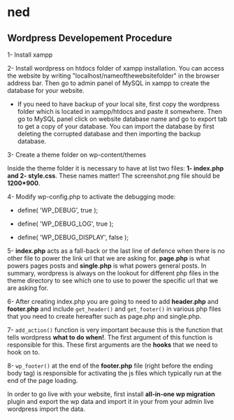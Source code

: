 # ned

## Wordpress Developement Procedure

1- Install xampp

2- Install wordpress on htdocs folder of xampp installation. You can access the website by writing "localhost/nameofthewebsitefolder" in the browser address bar. Then go to admin panel of MySQL in xampp to create the database for your website. 

* If you need to have backup of your local site, first copy the wordpress folder which is located in xampp/htdocs and paste it somewhere. Then go to MySQL panel click on website database name and go to export tab to get a copy of your database. You can import the database by first deleting the corrupted database and then importing the backup database.

3- Create a theme folder on wp-content/themes
 
 Inside the theme folder it is necessary to have at list two files: **1- index.php and 2- style.css**. These names matter! The screenshot.png file
 should be **1200*900**. 
 
4- Modify wp-config.php to activate the debugging mode:

  * define( 'WP_DEBUG', true );

  * define( 'WP_DEBUG_LOG', true );
  
  * define( 'WP_DEBUG_DISPLAY', false );

5- **index.php** acts as a fall-back or the last line of defence when there is no other file to power the link url that we are asking for.
**page.php** is what powers pages posts and **single.php** is what powers general posts. In summary, wordpress is always on the lookout for 
different php files in the theme directory to see which one to use to power the specific url that we are asking for.

6- After creating index.php you are going to need to add **header.php** and **footer.php** and include `get_header()` and `get_footer()` in 
various php files that you need to create hereafter such as page.php and single.php.

7- `add_action()` function is very important because this is the function that tells wordpress **what to do when!**. The first argument of this 
function is responsible for this. These first arguments are the **hooks** that we need to hook on to. 

8- `wp_footer()` at the end of the **footer.php** file (right before the ending body tag) is responsible for activating the js files which typically
run at the end of the page loading. 


In order to go live with your website, first install **all-in-one wp migration** plugin and export the wp data and import it in your from your admin live wordpress import the data. 



